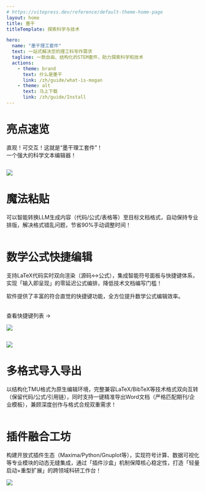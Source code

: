 ```yaml
---
# https://vitepress.dev/reference/default-theme-home-page
layout: home
title: 墨干
titleTemplate: 探索科学与技术

hero:
  name: "墨干理工套件"
  text: 一站式解决您的理工科写作需求
  tagline: 一款自由、结构化的STEM套件，助力探索科学和技术
  actions:
    - theme: brand
      text: 什么是墨干
      link: /zh/guide/what-is-mogan
    - theme: alt
      text: 马上下载
      link: /zh/guide/Install
---
```


<style setup>
  .VPHero {
    .name {
      margin-bottom: 0.5rem !important;
      margin-top: -0.5rem !important;
    }
    .text {
      margin-bottom: 1rem !important;
    }
    .tagline {
      margin-bottom: 3.8rem !important;
    }
    .main {
      margin-left: 10.5rem;
      margin-right: -10.5rem;
    }
  }

  @media only screen and (max-width: 1200px) {
    .VPHero {
      .main {
        margin-left: 0;
        margin-right: 0;
      }
      .name {
        margin-bottom: 0 !important;
        margin-top: 0 !important;
      }
      .text {
        margin-bottom: 0 !important;
      }
      .tagline {
        margin-bottom: 0 !important;
      }
    }
  }
</style>

<div class="feature">

# 亮点速览

直观！可交互！这就是“墨干理工套件”！<br/>
一个强大的科学文本编辑器！

</div>


<div style="display: flex;justify-content: center">
<div class="feature-list">
<div class="feature-image">

![](/assets/image/magic-paste-zh.png)

</div>
<div class="feature-content">
  <h1>魔法粘贴</h1>
  <p>可以智能转换LLM生成内容（代码/公式/表格等）至目标文档格式，自动保持专业排版，解决格式错乱问题，节省90%手动调整时间！</p>
</div>
</div>
</div>


<div style="display: flex;justify-content: center">
<div class="feature-list">
<div class="feature-content">
  <h1>数学公式快捷编辑</h1>
  <p>支持LaTeX代码实时双向渲染（源码<->公式），集成智能符号面板与快捷键体系，实现「输入即呈现」的零延迟公式编排，降低技术文档编写门槛！</p>
  <p>软件提供了丰富的符合直觉的快捷键功能，全方位提升数学公式编辑效率。</p>
  <br>
  <a href="./guide/keyboard_shortcuts" class="inline-block px-4 py-2" style="text-decoration: none;">查看快捷键列表 -></a>
</div>
<div class="feature-image">

![](/assets/image/math-zh.png)

</div>
</div>
</div>


<div style="display: flex;justify-content: center">
<div class="feature-list">
<div class="feature-image">

![](/assets/image/import-export-zh.png)

</div>
<div class="feature-content">
<h1>多格式导入导出</h1>
<p>以结构化TMU格式为原生编辑环境，完整兼容LaTeX/BibTeX等技术格式双向互转（保留代码/公式/引用链），同时支持一键精准导出Word文档（严格匹配期刊/企业模板），兼顾深度创作与格式合规双重需求！</p>
</div>
</div>
</div>


<div style="display: flex;justify-content: center">
<div class="feature-list">
<div class="feature-content">
<h1>插件融合工坊</h1>
<p>构建开放式插件生态（Maxima/Python/Gnuplot等），实现符号计算、数据可视化等专业模块的动态无缝集成，通过「插件沙盒」机制保障核心稳定性，打造「轻量启动+重型扩展」的跨领域科研工作台！</p>
</div>
<div class="feature-image">

![](/assets/image/maxima-zh.png)

</div>
</div>
</div>
